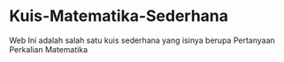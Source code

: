 # Kuis-Matematika-Sederhana
Web Ini adalah salah satu kuis sederhana yang isinya berupa Pertanyaan Perkalian Matematika
